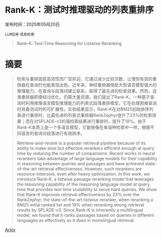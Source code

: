 # Rank-K：测试时推理驱动的列表重排序

发布时间：2025年05月20日

`LLM应用` `信息检索`

> Rank-K: Test-Time Reasoning for Listwise Reranking

# 摘要

> 检索与重排因其高效性而广受欢迎，它通过减少比较次数，让慢但有效的重排器在查询时也能表现出色。近年来，神经重排器借助大型语言模型强大的推理能力，在查询与段落间建立联系，取得了最先进的检索效果。然而，这类重排器即便经过优化，仍需大量资源。我们提出了Rank-K，一种基于查询时利用推理语言模型推理能力的列表式段落重排模型，它在处理困难查询时具备测试时的可扩展性。实验结果显示，Rank-K在对BM25初始排序列表进行重排时，比最先进的列表式重排器RankZephyr提升了23\%的检索效果；而在对SPLADE-v3的强检索结果进行重排时，提升了19\%。由于Rank-K本质上是一个多语言模型，它能够像在单语种检索中一样，根据不同语言的查询对段落进行有效排序。


> Retrieve-and-rerank is a popular retrieval pipeline because of its ability to make slow but effective rerankers efficient enough at query time by reducing the number of comparisons. Recent works in neural rerankers take advantage of large language models for their capability in reasoning between queries and passages and have achieved state-of-the-art retrieval effectiveness. However, such rerankers are resource-intensive, even after heavy optimization. In this work, we introduce Rank-K, a listwise passage reranking model that leverages the reasoning capability of the reasoning language model at query time that provides test time scalability to serve hard queries. We show that Rank-K improves retrieval effectiveness by 23\% over the RankZephyr, the state-of-the-art listwise reranker, when reranking a BM25 initial ranked list and 19\% when reranking strong retrieval results by SPLADE-v3. Since Rank-K is inherently a multilingual model, we found that it ranks passages based on queries in different languages as effectively as it does in monolingual retrieval.

[Arxiv](https://arxiv.org/abs/2505.14432)